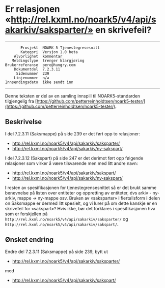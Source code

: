 Er relasjonen «http://rel.kxml.no/noark5/v4/api/sakarkiv/saksparter/» en skrivefeil?
====================================================================================

 ------------------  ---------------------------------
           Prosjekt  NOARK 5 Tjenestegresesnitt
           Kategori  Versjon 1.0 beta
        Alvorlighet  kommentar
       Meldingstype  trenger klargjøring
    Brukerreferanse  pere@hungry.com
        Dokumentdel  7.2.3.11
         Sidenummer  239
        Linjenummer  n/a
    Innsendingsdato  ikke sendt inn
 ------------------  ---------------------------------

Denne teksten er del av en samling innspill til NOARK5-standarden
tilgjengelig fra
[https://github.com/petterreinholdtsen/noark5-tester/](https://github.com/petterreinholdtsen/noark5-tester/).

Beskrivelse
-----------

I del 7.2.3.11 (Saksmappe) på side 239 er det ført opp to relasjoner:

 * http://rel.kxml.no/noark5/v4/api/sakarkiv/saksparter/
 * http://rel.kxml.no/noark5/v4/api/sakarkiv/ny-sakspart/

I del 7.2.3.12 (Sakspart) på side 247 er det derimot ført opp følgende
relasjoner som virker å være tilsvarende men med litt andre navn:

 * http://rel.kxml.no/noark5/v4/api/sakarkiv/sakspart/
 * http://rel.kxml.no/noark5/v4/api/sakarkiv/ny-sakspart/

I resten av spesifikasjonen for tjenestegrensesnittet så er det brukt
samme benevnelse på listen over entiteter og oppretting av entiteter,
dvs arkiv - ny-arkiv, mappe -> ny-mappe osv.  Bruken av «saksparter» i
flertallsform i delen on Saksmappe er dermed litt spesielt, og vi
lurer på om dette kanskje er en skrivefeil for «sakspart»?  Hvis ikke,
bør det forklares i spesifikasjonen hva som er forskjellen på
`http://rel.kxml.no/noark5/v4/api/sakarkiv/saksparter/` og
`http://rel.kxml.no/noark5/v4/api/sakarkiv/sakspart/`.

Ønsket endring
--------------

Endre del 7.2.3.11 (Saksmappe) på side 239, bytt ut

 * http://rel.kxml.no/noark5/v4/api/sakarkiv/saksparter/

med

 * http://rel.kxml.no/noark5/v4/api/sakarkiv/sakspart/
